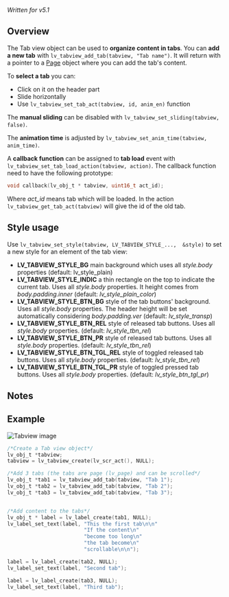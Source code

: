 _Written for v5.1_

## Overview

The Tab view object can be used to **organize content in tabs**. You can **add a new tab** with `lv_tabview_add_tab(tabview, "Tab name")`. It will return with a pointer to a [Page](/Page_tr) object where you can add the tab's content.

To **select a tab** you can:

- Click on it on the header part
- Slide horizontally 
- Use `lv_tabview_set_tab_act(tabview, id, anim_en)` function

The **manual sliding** can be disabled with `lv_tabview_set_sliding(tabview, false)`.

The **animation time** is adjusted by `lv_tabview_set_anim_time(tabview, anim_time)`.

A **callback function** can be assigned to **tab load** event with `lv_tabview_set_tab_load_action(tabview, action)`. The callback function need to have the following prototype:

```c
void callback(lv_obj_t * tabview, uint16_t act_id);
```

Where _act_id_ means tab which will be loaded. In the action `lv_tabview_get_tab_act(tabview)` will give the id of the old tab.

## Style usage

Use `lv_tabview_set_style(tabview, LV_TABVIEW_STYLE_...,  &style)` to set a new style for an element of the tab view:

- **LV_TABVIEW_STYLE_BG** main background which uses all _style.body_ properties (default: lv_style_plain)
- **LV_TABVIEW_STYLE_INDIC** a thin rectangle on the top to indicate the current tab. Uses all _style.body_ properties. It height comes from _body.padding.inner_ (default: _lv_style_plain_color_)
- **LV_TABVIEW_STYLE_BTN_BG** style of the tab buttons' background. Uses all _style.body_ properties. The header height will be set automatically considering _body.padding.ver_ (default: _lv_style_transp_)
- **LV_TABVIEW_STYLE_BTN_REL** style of released tab buttons. Uses all _style.body_ properties.  (default: _lv_style_tbn_rel_)
- **LV_TABVIEW_STYLE_BTN_PR** style of released tab buttons. Uses all _style.body_ properties.  (default: _lv_style_tbn_rel_)
- **LV_TABVIEW_STYLE_BTN_TGL_REL** style of toggled released tab buttons. Uses all _style.body_ properties.  (default: _lv_style_tbn_rel_)
- **LV_TABVIEW_STYLE_BTN_TGL_PR** style of toggled pressed tab buttons. Uses all _style.body_ properties.  (default: _lv_style_btn_tgl_pr_)

## Notes

## Example
![Tabview image](http://doc.littlevgl.com/img/tab-view-lv_tabview.png)
```c
/*Create a Tab view object*/
lv_obj_t *tabview;
tabview = lv_tabview_create(lv_scr_act(), NULL);

/*Add 3 tabs (the tabs are page (lv_page) and can be scrolled*/
lv_obj_t *tab1 = lv_tabview_add_tab(tabview, "Tab 1");
lv_obj_t *tab2 = lv_tabview_add_tab(tabview, "Tab 2");
lv_obj_t *tab3 = lv_tabview_add_tab(tabview, "Tab 3");


/*Add content to the tabs*/
lv_obj_t * label = lv_label_create(tab1, NULL);
lv_label_set_text(label, "This the first tab\n\n"
                         "If the content\n"
                         "become too long\n"
                         "the tab become\n"
                         "scrollable\n\n");

label = lv_label_create(tab2, NULL);
lv_label_set_text(label, "Second tab");

label = lv_label_create(tab3, NULL);
lv_label_set_text(label, "Third tab");
```
